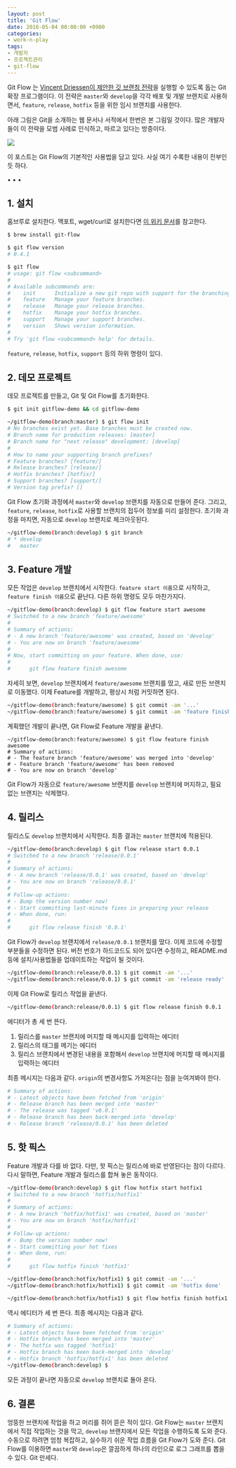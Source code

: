 ```yaml
---
layout: post
title: 'Git Flow' 
date: 2016-05-04 00:00:00 +0900
categories:
- work-n-play
tags:
- 개발자
- 프로젝트관리
- git-flow
---
```


Git Flow 는 [Vincent Driessen이 제안한 깃 브랜칭 전략](http://nvie.com/posts/a-successful-git-branching-model/)을 실행할 수 있도록 돕는 Git 확장 프로그램이다. 이 전략은 `master`와 `develop`을 각각 배포 및 개발 브랜치로 사용하면서, `feature`, `release`, `hotfix` 등을 위한 임시 브랜치를 사용한다.
 
아래 그림은 Git을 소개하는 웹 문서나 서적에서 한번은 본 그림일 것이다. 많은 개발자들이 이 전략을 모범 사례로 인식하고, 따르고 있다는 방증이다.  

![](http://nvie.com/img/git-model@2x.png)

이 포스트는 Git Flow의 기본적인 사용법을 담고 있다. 사실 여기 수록한 내용이 전부인 듯 하다. 

<!--more-->
<div class="spacer">• • •</div>

## 1. 설치

홈브루로 설치한다. 맥포트, wget/curl로 설치한다면 [이 위키 문서](https://github.com/nvie/gitflow/wiki/Mac-OS-X)를 참고한다.

```sh
$ brew install git-flow

$ git flow version
# 0.4.1

$ git flow
# usage: git flow <subcommand>
# 
# Available subcommands are:
#    init      Initialize a new git repo with support for the branching model.
#    feature   Manage your feature branches.
#    release   Manage your release branches.
#    hotfix    Manage your hotfix branches.
#    support   Manage your support branches.
#    version   Shows version information.
# 
# Try 'git flow <subcommand> help' for details.
```

`feature`, `release`, `hotfix`, `support` 등의 하위 명령이 있다.

## 2. 데모 프로젝트

데모 프로젝트를 만들고, Git 및 Git Flow를 초기화한다.

```sh
$ git init gitflow-demo && cd gitflow-demo

~/gitflow-demo(branch:master) $ git flow init
# No branches exist yet. Base branches must be created now.
# Branch name for production releases: [master]
# Branch name for "next release" development: [develop]
# 
# How to name your supporting branch prefixes?
# Feature branches? [feature/]
# Release branches? [release/]
# Hotfix branches? [hotfix/]
# Support branches? [support/]
# Version tag prefix? []
```

Git Flow 초기화 과정에서 `master`와 `develop` 브랜치를 자동으로 만들어 준다. 그리고, `feature`, `release`, `hotfix`로 사용할 브랜치의 접두어 정보를 미리 설정한다. 초기화 과정을 마치면, 자동으로 `develop` 브랜치로 체크아웃된다.

```sh
~/gitflow-demo(branch:develop) $ git branch
# * develop
#   master
```

## 3. Feature 개발

모든 작업은 `develop` 브랜치에서 시작한다. `feature start 이름`으로 시작하고, `feature finish 이름`으로 끝난다. 다른 하위 명령도 모두 마찬가지다.

```sh
~/gitflow-demo(branch:develop) $ git flow feature start awesome
# Switched to a new branch 'feature/awesome'
# 
# Summary of actions:
# - A new branch 'feature/awesome' was created, based on 'develop'
# - You are now on branch 'feature/awesome'
# 
# Now, start committing on your feature. When done, use:
# 
#      git flow feature finish awesome
```

자세히 보면, `develop` 브랜치에서 `feature/awesome` 브랜치를 땄고, 새로 만든 브랜치로 이동했다. 이제 Feature를 개발하고, 평상시 처럼 커밋하면 된다.  

```sh
~/gitflow-demo(branch:feature/awesome) $ git commit -am '...'
~/gitflow-demo(branch:feature/awesome) $ git commit -am 'feature finished'
```

계획했던 개발이 끝나면, Git Flow로 Feature 개발을 끝낸다.

```
~/gitflow-demo(branch:feature/awesome) $ git flow feature finish awesome
# Summary of actions:
# - The feature branch 'feature/awesome' was merged into 'develop'
# - Feature branch 'feature/awesome' has been removed
# - You are now on branch 'develop'
```

Git Flow가 자동으로 `feature/awesome` 브랜치를 `develop` 브랜치에 머지하고, 필요 없는 브랜치는 삭제했다. 

## 4. 릴리스

릴리스도 `develop` 브랜치에서 시작한다. 최종 결과는 `master` 브랜치에 적용된다.

```sh
~/gitflow-demo(branch:develop) $ git flow release start 0.0.1
# Switched to a new branch 'release/0.0.1'
# 
# Summary of actions:
# - A new branch 'release/0.0.1' was created, based on 'develop'
# - You are now on branch 'release/0.0.1'
# 
# Follow-up actions:
# - Bump the version number now!
# - Start committing last-minute fixes in preparing your release
# - When done, run:
# 
#      git flow release finish '0.0.1'
```

Git Flow가 `develop` 브랜치에서 `release/0.0.1` 브랜치를 땄다. 이제 코드에 수정할 부분들을 수정하면 된다. 버전 번호가 하드코드도 되어 있다면 수정하고, README.md 등에 설치/사용법들을 업데이트하는 작업이 될 것이다.

```sh
~/gitflow-demo(branch:release/0.0.1) $ git commit -am '...'
~/gitflow-demo(branch:release/0.0.1) $ git commit -am 'release ready'
```

이제 Git Flow로 릴리스 작업을 끝낸다.

```sh
~/gitflow-demo(branch:release/0.0.1) $ git flow release finish 0.0.1
```

에디터가 총 세 번 뜬다.

1.  릴리스를 `master` 브랜치에 머지할 때 메시지를 입력하는 에디터
2.  릴리스의 태그를 메기는 에디터
3.  릴리스 브랜치에서 변경된 내용을 포함해서 `develop` 브랜치에 머지할 때 메시지를 입력하는 에디터

최종 메시지는 다음과 같다. `origin`의 변경사항도 가져온다는 점을 눈여겨봐야 한다.

```sh
# Summary of actions:
# - Latest objects have been fetched from 'origin'
# - Release branch has been merged into 'master'
# - The release was tagged 'v0.0.1'
# - Release branch has been back-merged into 'develop'
# - Release branch 'release/0.0.1' has been deleted
```

## 5. 핫 픽스

Feature 개발과 다를 바 없다. 다만, 핫 픽스는 릴리스에 바로 반영된다는 점이 다르다. 다시 말하면, Feature 개발과 릴리스를 합쳐 놓은 동작이다. 

```sh
~/gitflow-demo(branch:develop) $ git flow hotfix start hotfix1
# Switched to a new branch 'hotfix/hotfix1'
# 
# Summary of actions:
# - A new branch 'hotfix/hotfix1' was created, based on 'master'
# - You are now on branch 'hotfix/hotfix1'
# 
# Follow-up actions:
# - Bump the version number now!
# - Start committing your hot fixes
# - When done, run:
# 
#      git flow hotfix finish 'hotfix1'
```

```sh
~/gitflow-demo(branch:hotfix/hotfix1) $ git commit -am '...'
~/gitflow-demo(branch:hotfix/hotfix1) $ git commit -am 'hotfix done'
```

```sh
~/gitflow-demo(branch:hotfix/hotfix1) $ git flow hotfix finish hotfix1
```

역시 에디터가 세 번 뜬다. 최종 메시지는 다음과 같다.

```sh
# Summary of actions:
# - Latest objects have been fetched from 'origin'
# - Hotfix branch has been merged into 'master'
# - The hotfix was tagged 'hotfix1'
# - Hotfix branch has been back-merged into 'develop'
# - Hotfix branch 'hotfix/hotfix1' has been deleted
~/gitflow-demo(branch:develop) $
```

모든 과정이 끝나면 자동으로 `develop` 브랜치로 돌아 온다.

## 6. 결론

엉뚱한 브랜치에 작업을 하고 머리를 쥐어 뜯은 적이 있다. Git Flow는 `master` 브랜치에서 직접 작업하는 것을 막고, `develop` 브랜치에서 모든 작업을 수행하도록 도와 준다. 수동으로 하려면 엄청 복잡하고, 실수하기 쉬운 작업 흐름을 Git Flow가 도와 준다. Git Flow를 이용하면 `master`와 `develop`은 깔끔하게 하나의 라인으로 로그 그래프를 뽑을 수 있다. Git 만세다. 
